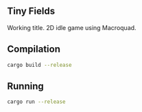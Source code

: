 ## Tiny Fields
Working title. 2D idle game using Macroquad.

## Compilation
```bash
cargo build --release
```

## Running
```bash
cargo run --release
```